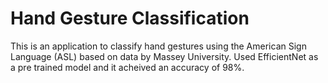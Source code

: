# Hand Gesture Classification

This is an application to classify hand gestures using the American Sign Language (ASL) based on data by Massey University.
Used EfficientNet as a pre trained model and it acheived an accuracy of 98%.
